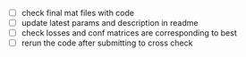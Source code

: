- [ ] check final mat files with code
- [ ] update latest params and description in readme
- [ ] check losses and conf matrices are corresponding to best
- [ ] rerun the code after submitting to cross check